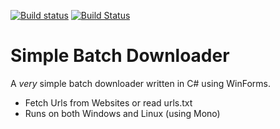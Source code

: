 [![Build status](https://ci.appveyor.com/api/projects/status/f348yjxn9v857s2k/branch/master?svg=true)](https://ci.appveyor.com/project/ShyRed/simplebatchdownloader/branch/master)
[![Build Status](https://travis-ci.com/ShyRed/simplebatchdownloader.svg?branch=master)](https://travis-ci.com/ShyRed/simplebatchdownloader)

# Simple Batch Downloader
A *very* simple batch downloader written in C# using WinForms.

- Fetch Urls from Websites or read urls.txt
- Runs on both Windows and Linux (using Mono)
